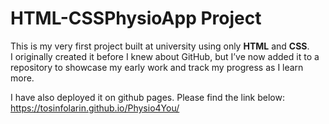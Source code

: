 # HTML-CSSPhysioApp Project

This is my very first project built at university using only **HTML** and **CSS**.  
I originally created it before I knew about GitHub, but I’ve now added it to a repository to showcase my early work and track my progress as I learn more.

I have also deployed it on github pages. Please find the link below:
https://tosinfolarin.github.io/Physio4You/
